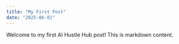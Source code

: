 ```yaml
---
title: "My First Post"
date: "2025-06-01"
---
```


Welcome to my first AI Hustle Hub post! This is markdown content.
